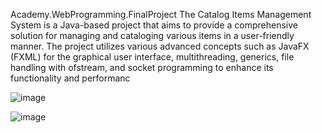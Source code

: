 Academy.WebProgramming.FinalProject
The Catalog Items Management System is a Java-based project that aims to provide a comprehensive solution for managing and cataloging various items in a user-friendly manner. The project utilizes various advanced concepts such as JavaFX (FXML) for the graphical user interface, multithreading, generics, file handling with ofstream, and socket programming to enhance its functionality and performanc


![image](https://github.com/AdirNisim/Academy.WebProgramming.FinalProject/assets/103130504/d786bb2c-a13c-4030-b3eb-22b2df8c339a)


![image](https://github.com/AdirNisim/Academy.WebProgramming.FinalProject/assets/103130504/03a41cf6-88b8-4c5b-ba68-c2a312233208)
